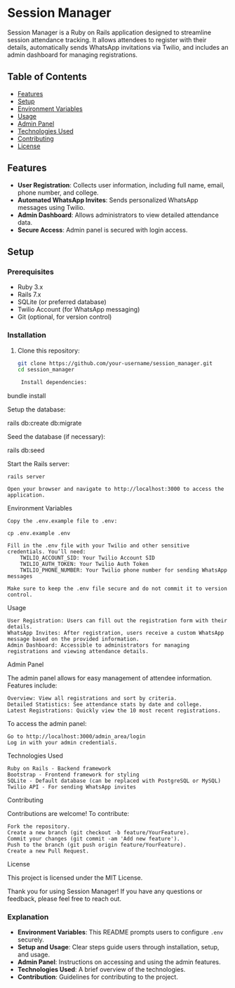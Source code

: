 # Session Manager

Session Manager is a Ruby on Rails application designed to streamline session attendance tracking. It allows attendees to register with their details, automatically sends WhatsApp invitations via Twilio, and includes an admin dashboard for managing registrations.

## Table of Contents
- [Features](#features)
- [Setup](#setup)
- [Environment Variables](#environment-variables)
- [Usage](#usage)
- [Admin Panel](#admin-panel)
- [Technologies Used](#technologies-used)
- [Contributing](#contributing)
- [License](#license)

## Features
- **User Registration**: Collects user information, including full name, email, phone number, and college.
- **Automated WhatsApp Invites**: Sends personalized WhatsApp messages using Twilio.
- **Admin Dashboard**: Allows administrators to view detailed attendance data.
- **Secure Access**: Admin panel is secured with login access.

## Setup

### Prerequisites
- Ruby 3.x
- Rails 7.x
- SQLite (or preferred database)
- Twilio Account (for WhatsApp messaging)
- Git (optional, for version control)

### Installation

1. Clone this repository:

   ```bash
   git clone https://github.com/your-username/session_manager.git
   cd session_manager

    Install dependencies:

bundle install

Setup the database:

rails db:create db:migrate

Seed the database (if necessary):

rails db:seed

Start the Rails server:

    rails server

    Open your browser and navigate to http://localhost:3000 to access the application.

Environment Variables

    Copy the .env.example file to .env:

    cp .env.example .env

    Fill in the .env file with your Twilio and other sensitive credentials. You’ll need:
        TWILIO_ACCOUNT_SID: Your Twilio Account SID
        TWILIO_AUTH_TOKEN: Your Twilio Auth Token
        TWILIO_PHONE_NUMBER: Your Twilio phone number for sending WhatsApp messages

    Make sure to keep the .env file secure and do not commit it to version control.

Usage

    User Registration: Users can fill out the registration form with their details.
    WhatsApp Invites: After registration, users receive a custom WhatsApp message based on the provided information.
    Admin Dashboard: Accessible to administrators for managing registrations and viewing attendance details.

Admin Panel

The admin panel allows for easy management of attendee information. Features include:

    Overview: View all registrations and sort by criteria.
    Detailed Statistics: See attendance stats by date and college.
    Latest Registrations: Quickly view the 10 most recent registrations.

To access the admin panel:

    Go to http://localhost:3000/admin_area/login
    Log in with your admin credentials.

Technologies Used

    Ruby on Rails - Backend framework
    Bootstrap - Frontend framework for styling
    SQLite - Default database (can be replaced with PostgreSQL or MySQL)
    Twilio API - For sending WhatsApp invites

Contributing

Contributions are welcome! To contribute:

    Fork the repository.
    Create a new branch (git checkout -b feature/YourFeature).
    Commit your changes (git commit -am 'Add new feature').
    Push to the branch (git push origin feature/YourFeature).
    Create a new Pull Request.

License

This project is licensed under the MIT License.

Thank you for using Session Manager! If you have any questions or feedback, please feel free to reach out.


### Explanation

- **Environment Variables**: This README prompts users to configure `.env` securely.
- **Setup and Usage**: Clear steps guide users through installation, setup, and usage.
- **Admin Panel**: Instructions on accessing and using the admin features.
- **Technologies Used**: A brief overview of the technologies.
- **Contribution**: Guidelines for contributing to the project.
  
